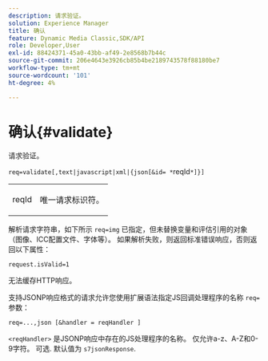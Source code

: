 ```yaml
---
description: 请求验证。
solution: Experience Manager
title: 确认
feature: Dynamic Media Classic,SDK/API
role: Developer,User
exl-id: 88424371-45a0-43bb-af49-2e8568b7b44c
source-git-commit: 206e4643e3926cb85b4be2189743578f88180be7
workflow-type: tm+mt
source-wordcount: '101'
ht-degree: 4%

---
```


# 确认{#validate}

请求验证。

`req=validate[,text|javascript|xml|{json[&id= *`reqId`*]}]`

<table id="simpletable_F214CDA7580A46C0B5CF14CF13AA9B0A"> 
 <tr class="strow"> 
  <td class="stentry"> <p><span class="codeph"><span class="varname"> reqId</span> </span> </p> </td> 
  <td class="stentry"> <p>唯一请求标识符。 </p></td> 
 </tr> 
</table>

解析请求字符串，如下所示 `req=img` 已指定，但未替换变量和评估引用的对象（图像、ICC配置文件、字体等）。 如果解析失败，则返回标准错误响应，否则返回以下属性：

`request.isValid=1`

无法缓存HTTP响应。

支持JSONP响应格式的请求允许您使用扩展语法指定JS回调处理程序的名称 `req=` 参数：

`req=...,json [&handler = reqHandler ]`

`<reqHandler>` 是JSONP响应中存在的JS处理程序的名称。 仅允许a-z、A-Z和0-9字符。 可选. 默认值为 `s7jsonResponse`.

